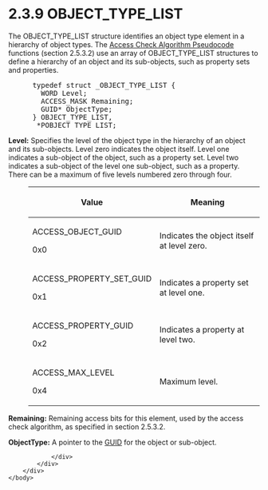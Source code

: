 <html dir="LTR" xmlns:mshelp="http://msdn.microsoft.com/mshelp" xmlns:ddue="http://ddue.schemas.microsoft.com/authoring/2003/5" xmlns:xlink="http://www.w3.org/1999/xlink" xmlns:tool="http://www.microsoft.com/tooltip">
    <head>
        <meta http-equiv="Content-Type" content="text/html; CHARSET=utf-8"></meta>
        <meta name="save" content="history"></meta>
        <title>2.3.9 OBJECT_TYPE_LIST</title>
        <xml>
            <mshelp:toctitle title="2.3.9 OBJECT_TYPE_LIST"></mshelp:toctitle>
            <mshelp:rltitle title="[MS-DTYP]: OBJECT_TYPE_LIST"></mshelp:rltitle>
            <mshelp:keyword index="A" term="6f04f1f2-d070-4f70-aae7-5f98ed63e1ba"></mshelp:keyword>
            <mshelp:attr name="DCSext.ContentType" value="open specification"></mshelp:attr>
            <mshelp:attr name="AssetID" value="6f04f1f2-d070-4f70-aae7-5f98ed63e1ba"></mshelp:attr>
            <mshelp:attr name="TopicType" value="kbRef"></mshelp:attr>
            <mshelp:attr name="DCSext.Title" value="[MS-DTYP]: OBJECT_TYPE_LIST" />
        </xml>
    </head>
    <body>
        <div id="header">
            <h1 class="heading">2.3.9 OBJECT_TYPE_LIST</h1>
        </div>
        <div id="mainSection">
            <div id="mainBody">
                <div id="allHistory" class="saveHistory"></div>
                <div id="sectionSection0" class="section" name="collapseableSection">
                    

<p>The OBJECT_TYPE_LIST structure identifies an object type
element in a hierarchy of object types. The <a href="4f1bbcbb-814a-4c70-a11e-2a5b8779a6f9.html">Access Check Algorithm
Pseudocode</a> functions (section 2.5.3.2) use an array of OBJECT_TYPE_LIST
structures to define a hierarchy of an object and its sub-objects, such as
property sets and properties.</p>

<dl>
<dd>
<div><pre> typedef struct _OBJECT_TYPE_LIST {
   WORD Level;
   ACCESS_MASK Remaining;
   GUID* ObjectType;
 } OBJECT_TYPE_LIST,
  *POBJECT_TYPE_LIST;
</pre></div>
</dd></dl>

<p><b>Level:</b>  Specifies the level of the
object type in the hierarchy of an object and its sub-objects. Level zero
indicates the object itself. Level one indicates a sub-object of the object,
such as a property set. Level two indicates a sub-object of the level one
sub-object, such as a property. There can be a maximum of five levels numbered
zero through four.</p>

<dl>
<dd>
<table>
 <thead>
  <tr>
   <th>
   <p>Value</p>
   </th>
   <th>
   <p>Meaning</p>
   </th>
  </tr>
 </thead>
 <tr>
  <td>
  <p>ACCESS_OBJECT_GUID</p>
  <p>0x0</p>
  </td>
  <td>
  <p>Indicates the object itself at level zero.</p>
  </td>
 </tr>
 <tr>
  <td>
  <p>ACCESS_PROPERTY_SET_GUID</p>
  <p>0x1</p>
  </td>
  <td>
  <p>Indicates a property set at level one.</p>
  </td>
 </tr>
 <tr>
  <td>
  <p>ACCESS_PROPERTY_GUID</p>
  <p>0x2</p>
  </td>
  <td>
  <p>Indicates a property at level two.</p>
  </td>
 </tr>
 <tr>
  <td>
  <p>ACCESS_MAX_LEVEL</p>
  <p>0x4</p>
  </td>
  <td>
  <p>Maximum level.</p>
  </td>
 </tr>
</table>
</dd></dl>

<p><b>Remaining:</b>  Remaining access bits
for this element, used by the access check algorithm, as specified in section
2.5.3.2.</p>

<p><b>ObjectType:</b>  A pointer to the <a href="49e490b8-f972-45d6-a3a4-99f924998d97.html">GUID</a> for the object or
sub-object.</p>


                </div>
            </div>
        </div>
    </body>
</html>